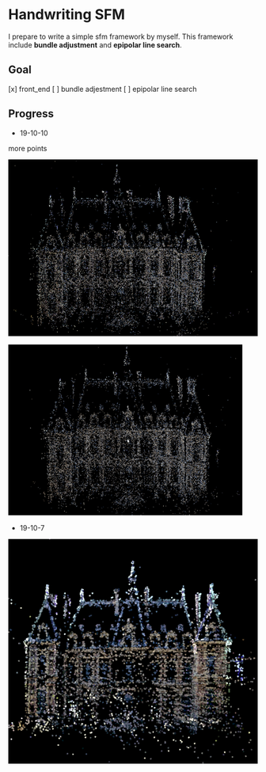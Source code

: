 # Handwriting SFM

I prepare to write a simple sfm framework by myself. This framework include **bundle adjustment** and **epipolar line search**.

## Goal

[x] front_end
[ ] bundle adjestment
[ ] epipolar line search

## Progress

* 19-10-10

more points 

![](resources/10-10.png)

![](resources/10-10.gif)

* 19-10-7

![](resources/reconstruction.png)